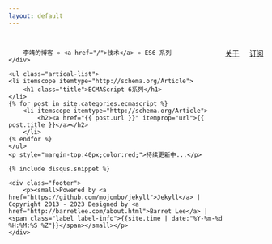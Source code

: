 ```yaml
---
layout: default
---
```

<div class="index-content ES6">
    <div class="page-loc" style="margin:0;margin-top:40px;">
        <span style="float:right"><a href="/about.html">关于</a><a href="/atom.xml" class="page-rss" style="margin-left: 20px;">订阅</a></span>
      
        李靖的博客 » <a href="/">技术</a> » ES6 系列
    </div>

    <ul class="artical-list">
    <li itemscope itemtype="http://schema.org/Article">
        <h1 class="title">ECMAScript 6系列</h1>
    </li>
    {% for post in site.categories.ecmascript %}
        <li itemscope itemtype="http://schema.org/Article">
            <h2><a href="{{ post.url }}" itemprop="url">{{ post.title }}</a></h2>
        </li>
    {% endfor %}
    </ul>
    <p style="margin-top:40px;color:red;">持续更新中...</p>

    {% include disqus.snippet %}

    <div class="footer">
        <p><small>Powered by <a href="https://github.com/mojombo/jekyll">Jekyll</a> | Copyright 2013 - 2023 Designed by <a href="http://barretlee.com/about.html">Barret Lee</a> | <span class="label label-info">{{site.time | date:"%Y-%m-%d %H:%M:%S %Z"}}</span></small></p>
    </div>
</div>

<script type="text/javascript">
	$(function(){
        var isMobile = {
            Android: function() {
                return navigator.userAgent.match(/Android/i);
            }
            ,BlackBerry: function() {
                return navigator.userAgent.match(/BlackBerry/i);
            }
            ,iOS: function() {
                return navigator.userAgent.match(/iPhone|iPad|iPod/i);
            }
            ,Opera: function() {
                return navigator.userAgent.match(/Opera Mini/i);
            }
            ,Windows: function() {
                return navigator.userAgent.match(/IEMobile/i);
            }
            ,any: function() {
                return (isMobile.Android() || isMobile.BlackBerry() || isMobile.iOS() || isMobile.Opera() || isMobile.Windows());
            }
        };
        
		var a = $(".artical-list li:gt(0)");
		a.remove();
		$(a.get().reverse()).appendTo($(".artical-list"));

        //评论自动展开  by barret lee
        isMobile.any() || $(".comment").trigger("click");

        // 添加百度分享
        $("head").append($('<script/>').attr("src", 
            "http://bdimg.share.baidu.com/static/api/js/share.js?v=86835285.js?cdnversion=" + ~(-new Date()/36e5)));
	});
</script>
